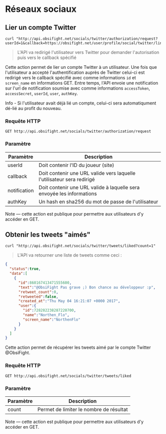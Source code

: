 # Réseaux sociaux

## Lier un compte Twitter


```shell
curl "http://api.obsifight.net/socials/twitter/authorization/request?userId=1&callback=https://obsifight.net/user/profile/social/twitter/link/success&notification=https://obsifight.net/user/profile/social/twitter/link/notification&authKey=967520ae23e8ee14888bae72809031b98398ae4a636773e18fff917d77679334"
```

> L'API va redirigé l'utilisateur vers Twitter pour demander l'autorisation puis vers le callback spécifié

Cette action permet de lier un compte Twitter à un utilisateur. Une fois que l'utilisateur a accepté l'authentification auprès de Twitter celui-ci est redirigé vers le callback spécifié avec comme informations `id` et `screen_name` en informations GET. Entre temps, l'API envoie une notification sur l'url de notification soumise avec comme informations `accessToken`, `accessSecret`, `userId`, `user`, `authKey`.

<aside class="info">
Info - Si l'utilisateur avait déjà lié un compte, celui-ci sera automatiqument dé-lié au profit du nouveau.
</aside>

### Requête HTTP

`GET http://api.obsifight.net/socials/twitter/authorization/request`

### Paramètre

Paramètre | Description
--------- | -------
userId | Doit contenir l'ID du joueur (site)
callback | Doit contenir une URL valide vers laquelle l'utilisateur sera redirigé
notification | Doit contenir une URL valide à laquelle sera envoyée les informations
authKey | Un hash en sha256 du mot de passe de l'utilisateur

<aside class="success">
Note — cette action est publique pour permettre aux utilisateurs d'y accéder en GET.
</aside>

## Obtenir les tweets "aimés"


```shell
curl "http://api.obsifight.net/socials/twitter/tweets/liked?count=1"
```

> L'API va retourner une liste de tweets comme ceci :

```json
{
  "status":true,
  "data":[
    {
      "id":860167413471555600,
      "text":"@ObsiFight Pas grave ;) Bon chance au développeur :p",
      "retweet_count":0,
      "retweeted":false,
      "created_at":"Thu May 04 16:21:07 +0000 2017",
      "user":{
        "id":728282238287220700,
        "name":"Northen_Flo",
        "screen_name":"NorthenFlo"
      }
    }
  ]
}
```

Cette action permet de récupérer les tweets aimé par le compte Twitter \@ObsiFight.

### Requête HTTP

`GET http://api.obsifight.net/socials/twitter/tweets/liked`

### Paramètre

Paramètre | Description
--------- | -------
count | Permet de limiter le nombre de résultat

<aside class="success">
Note — cette action est publique pour permettre aux utilisateurs d'y accéder en GET.
</aside>
